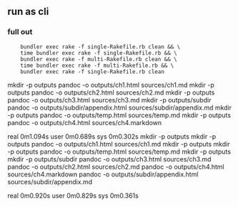 ## run as cli

### full out

        bundler exec rake -f single-Rakefile.rb clean && \
        time bundler exec rake -f single-Rakefile.rb && \
        bundler exec rake -f multi-Rakefile.rb clean && \
        time bundler exec rake -f multi-Rakefile.rb && \
        bundler exec rake -f single-Rakefile.rb clean
mkdir -p outputs
pandoc -o outputs/ch1.html sources/ch1.md
mkdir -p outputs
pandoc -o outputs/ch2.html sources/ch2.md
mkdir -p outputs
pandoc -o outputs/ch3.html sources/ch3.md
mkdir -p outputs/subdir
pandoc -o outputs/subdir/appendix.html sources/subdir/appendix.md
mkdir -p outputs
pandoc -o outputs/temp.html sources/temp.md
mkdir -p outputs
pandoc -o outputs/ch4.html sources/ch4.markdown

real    0m1.094s
user    0m0.689s
sys     0m0.302s
mkdir -p outputs
mkdir -p outputs
pandoc -o outputs/ch1.html sources/ch1.md
mkdir -p outputs
mkdir -p outputs
pandoc -o outputs/temp.html sources/temp.md
mkdir -p outputs
mkdir -p outputs/subdir
pandoc -o outputs/ch3.html sources/ch3.md
pandoc -o outputs/ch2.html sources/ch2.md
pandoc -o outputs/ch4.html sources/ch4.markdown
pandoc -o outputs/subdir/appendix.html sources/subdir/appendix.md

real    0m0.920s
user    0m0.829s
sys     0m0.361s